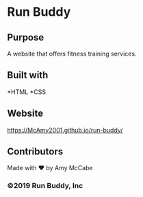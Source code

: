 # Run Buddy

## Purpose
A website that offers fitness training services.

## Built with
*HTML
*CSS

## Website
https://McAmy2001.github.io/run-buddy/

## Contributors
Made with ❤️ by Amy McCabe

### &copy;2019 Run Buddy, Inc
